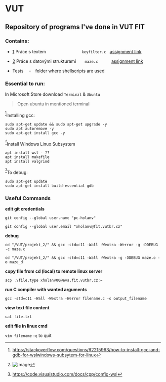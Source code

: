 # VUT
## Repository of programs I've done in VUT FIT

### Contains:

- [1](/projekt_1/) Práce s textem &emsp;&emsp;&emsp;&emsp;&emsp;&emsp;&emsp;&emsp;`keyfilter.c` &nbsp; [assignment link](https://moodle.vut.cz/mod/page/view.php?id=320645)

              
- [2](/projekt_2/) Práce s datovými strukturami &ensp;&emsp; `maze.c` &ensp;&emsp;&emsp; [assignment link](https://moodle.vut.cz/mod/page/view.php?id=320646)

- Tests &emsp;-&emsp;folder where shellscripts are used

### Essential to run:

In Microsoft Store download `Terminal` & `Ubuntu`

> Open ubuntu in mentioned terminal

<sup>[^1]</sup>Installing gcc: 
```
sudo apt-get update && sudo apt-get upgrade -y
sudo apt autoremove -y
sudo apt-get install gcc -y
```


<sup>[^2]</sup>Install Windows Linux Subsystem
```
apt install wsl - ??
apt install makefile
apt install valgrind
```

<sup>[^3]</sup>To debug:
```
sudo apt-get update
sudo apt-get install build-essential gdb
```

### Useful Commands

**edit git credentials**

`git config --global user.name "pc-holanv"`

`git config --global user.email "xholanv@fit.vutbr.cz"`

**debug** 

`cd "/VUT/projekt_2/" && gcc -std=c11 -Wall -Wextra -Werror -g -DDEBUG -c maze.c`

`cd "/VUT/projekt_2/" && gcc -std=c11 -Wall -Wextra -g -DDEBUG maze.o -o maze_d`

**copy file from cd (local) to remote linux server**

`scp .\file.type xholanv00@eva.fit.vutbr.cz:~`

**run C compiler with wanted arguments**

`gcc -std=c11 -Wall -Wextra -Werror filename.c -o output_filename`

**view text file content**

`cat file.txt`

**edit file in linux cmd** 

`vim filename` `:q` to quit

[^1]: https://stackoverflow.com/questions/62215963/how-to-install-gcc-and-gdb-for-wslwindows-subsytem-for-linux
[^2]: ![image](https://github.com/Mindoed/VUT/assets/59418963/371cc815-dc4b-4aca-aad8-559484cd3dd4)
[^3]: https://code.visualstudio.com/docs/cpp/config-wsl
